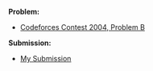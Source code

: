 **Problem:**
- [Codeforces Contest 2004, Problem B](https://codeforces.com/contest/2004/problem/B)

**Submission:**
- [My Submission](https://codeforces.com/contest/2004/submission/276804126)
